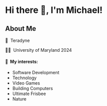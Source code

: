 # Hi there 👋, I'm Michael!

## About Me
💼 &nbsp;Teradyne


👨‍🎓 &nbsp;University of Maryland 2024


#### 💚 &nbsp;My interests:

* Software Development
* Technology
* Video Games
* Building Computers
* Ultimate Frisbee
* Nature
